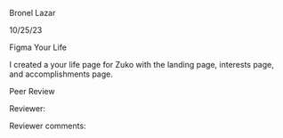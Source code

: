 Bronel Lazar

10/25/23

Figma Your Life

I created a your life page for Zuko with the landing page, interests page, and accomplishments page.

Peer Review

Reviewer:

Reviewer comments:
